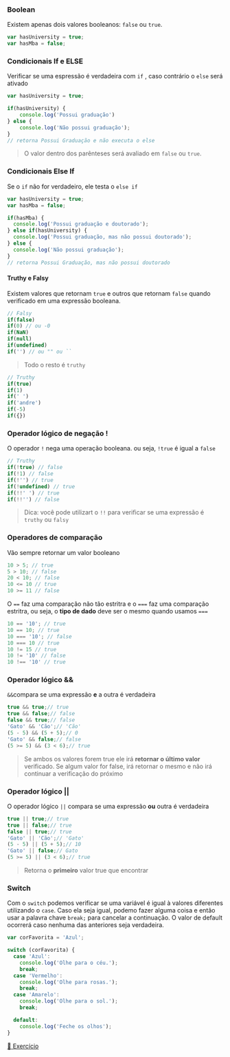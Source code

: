 ### Boolean
Existem apenas dois valores booleanos:
`false` ou `true`.

```js
var hasUniversity = true;
var hasMba = false; 
```

### Condicionais If e ELSE
Verificar se uma espressão é verdadeira com `if` , caso contrário o `else` será ativado

```js
var hasUniversity = true;

if(hasUniversity) {
    console.log('Possui graduação')
} else {
    console.log('Não possui graduação');
}
// retorna Possui Graduação e não executa o else
```

> O valor dentro dos parênteses será avaliado em `false` ou `true`.

### Condicionais Else If
Se o `if` não for verdadeiro, ele testa o `else if`

```js
var hasUniversity = true;
var hasMba = false;

if(hasMba) {
  console.log('Possui graduação e doutorado');
} else if(hasUniversity) {
  console.log('Possui graduação, mas não possui doutorado');
} else {
  console.log('Não possui graduação');
}
// retorna Possui Graduação, mas não possui doutorado
```

#### Truthy e Falsy

Existem valores que retornam `true` e outros que retornam `false` quando verificado em uma expressão booleana.

```js
// Falsy
if(false)
if(0) // ou -0
if(NaN)
if(null)
if(undefined)
if('') // ou "" ou ``
```
> Todo o resto é `truthy`

```js
// Truthy
if(true)
if(1)
if(' ')
if('andre')
if(-5)
if({})
```

### Operador lógico de negação !
O operador `!` nega uma operação booleana. ou seja, `!true` é igual a `false`

```js
// Truthy
if(!true) // false
if(!1) // false
if(!'') // true
if(!undefined) // true
if(!!' ') // true
if(!!'') // false
```
> Dica: você pode utilizart o `!!` para verificar se uma expressão é `truthy` ou `falsy`

### Operadores de comparação
Vão sempre retornar um valor booleano

```js
10 > 5; // true
5 > 10; // false
20 < 10; // false
10 <= 10 // true
10 >= 11 // false
```

O `==` faz uma comparação não tão estritra e o `===` faz uma comparação estritra, ou seja, o **tipo de dado** deve ser o mesmo quando usamos `===`

```js
10 == '10'; // true
10 == 10; // true
10 === '10'; // false
10 === 10 // true
10 != 15 // true
10 != '10' // false
10 !== '10' // true
```
### Operador lógico &&

`&&`compara se uma expressão **e** a outra é verdadeira

```js
true && true;// true
true && false;// false
false && true;// false
'Gato' && 'Cão';// 'Cão'
(5 - 5) && (5 + 5);// 0
'Gato' && false;// false
(5 >= 5) && (3 < 6);// true
```
> Se ambos os valores forem true ele irá **retornar o último valor** verificado. Se algum valor for false, irá retornar o mesmo e não irá continuar a verificação do próximo

### Operador lógico ||
O operador lógico `||` compara se uma expressão **ou** outra é verdadeira

```js
true || true;// true
true || false;// true
false || true;// true
'Gato' || 'Cão';// 'Gato'
(5 - 5) || (5 + 5);// 10
'Gato' || false;// Gato
(5 >= 5) || (3 < 6);// true
```
> Retorna o **primeiro** valor true que encontrar

### Switch
Com o `switch` podemos verificar se uma variável é igual à valores diferentes utilizando o `case`. Caso ela seja igual, podemo fazer alguma coisa e então usar a palavra chave `break;` para cancelar a continuação. O valor de default ocorrerá caso nenhuma das anteriores seja verdadeira.

```js
var corFavorita = 'Azul';

switch (corFavorita) {
  case 'Azul':
    console.log('Olhe para o céu.');
    break;
  case 'Vermelho':
    console.log('Olhe para rosas.');
    break;
  case 'Amarelo':
    console.log('Olhe para o sol.');
    break;

  default:
    console.log('Feche os olhos');
}
```
[🔗 Exercício](boolean-n-conditionals.js)
